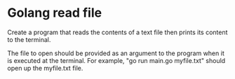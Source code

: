 # Golang read file

Create a program that reads the contents of a text file then prints its content to the terminal.

The file to open should be provided as an argument to the program when it is executed at the terminal. 
For example, "go run main.go myfile.txt" should open up the myfile.txt file.